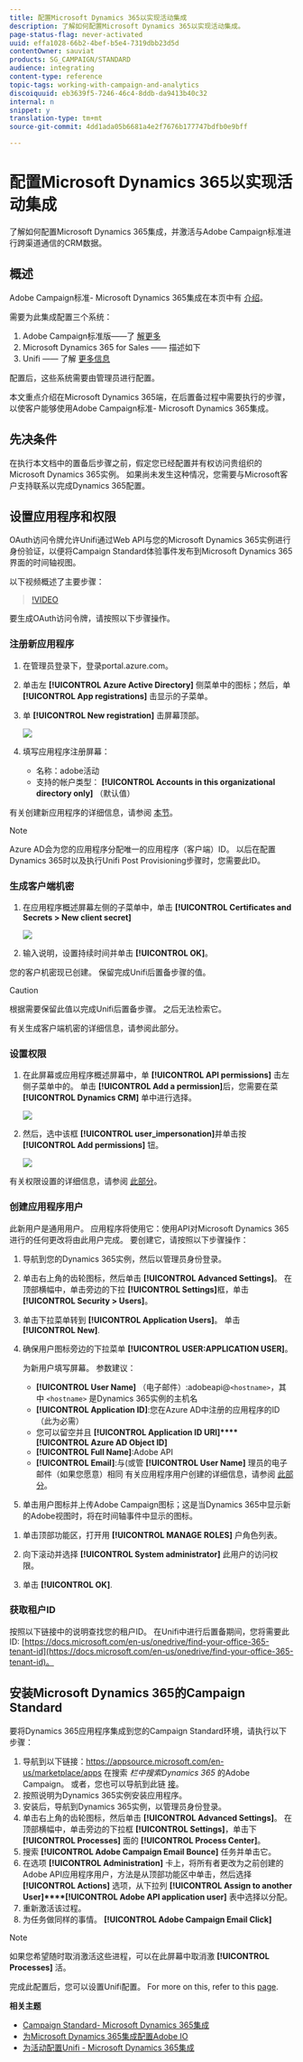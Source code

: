 ```yaml
---
title: 配置Microsoft Dynamics 365以实现活动集成
description: 了解如何配置Microsoft Dynamics 365以实现活动集成。
page-status-flag: never-activated
uuid: effa1028-66b2-4bef-b5e4-7319dbb23d5d
contentOwner: sauviat
products: SG_CAMPAIGN/STANDARD
audience: integrating
content-type: reference
topic-tags: working-with-campaign-and-analytics
discoiquuid: eb3639f5-7246-46c4-8ddb-da9413b40c32
internal: n
snippet: y
translation-type: tm+mt
source-git-commit: 4dd1ada05b6681a4e2f7676b177747bdfb0e9bff

---
```



# 配置Microsoft Dynamics 365以实现活动集成

了解如何配置Microsoft Dynamics 365集成，并激活与Adobe Campaign标准进行跨渠道通信的CRM数据。

## 概述

Adobe Campaign标准- Microsoft Dynamics 365集成在本页中有 [介绍](../../integrating/using/working-with-campaign-standard-and-microsoft-dynamics-365.md)。

需要为此集成配置三个系统：

1. Adobe Campaign标准版——了 [解更多](../../integrating/using/configure-adobe-io-for-ms-dynamic.md)
1. Microsoft Dynamics 365 for Sales —— 描述如下
1. Unifi —— 了解 [更多信息](../../integrating/using/configure-unifi-for-microsoft-dynamics-365-integration.md)

配置后，这些系统需要由管理员进行配置。

本文重点介绍在Microsoft Dynamics 365端，在后置备过程中需要执行的步骤，以使客户能够使用Adobe Campaign标准- Microsoft Dynamics 365集成。

## 先决条件

在执行本文档中的置备后步骤之前，假定您已经配置并有权访问贵组织的Microsoft Dynamics 365实例。  如果尚未发生这种情况，您需要与Microsoft客户支持联系以完成Dynamics 365配置。

## 设置应用程序和权限

OAuth访问令牌允许Unifi通过Web API与您的Microsoft Dynamics 365实例进行身份验证，以便将Campaign Standard体验事件发布到Microsoft Dynamics 365界面的时间轴视图。

以下视频概述了主要步骤：

>[!VIDEO](https://video.tv.adobe.com/v/27637)

要生成OAuth访问令牌，请按照以下步骤操作。

### 注册新应用程序

1. 在管理员登录下，登录portal.azure.com。

1. 单击左 **[!UICONTROL Azure Active Directory]** 侧菜单中的图标；然后，单 **[!UICONTROL App registrations]** 击显示的子菜单。

1. 单 **[!UICONTROL New registration]** 击屏幕顶部。

   ![](assets/MSdynACSIntegration-7.png)

1. 填写应用程序注册屏幕：

   * 名称：adobe活动
   * 支持的帐户类型： **[!UICONTROL Accounts in this organizational directory only]** （默认值）

有关创建新应用程序的详细信息，请参阅 [本节](https://docs.microsoft.com/en-us/azure/active-directory/develop/quickstart-register-app)。

>[!NOTE]
>
>Azure AD会为您的应用程序分配唯一的应用程序（客户端）ID。 以后在配置Dynamics 365时以及执行Unifi Post Provisioning步骤时，您需要此ID。

### 生成客户端机密

1. 在应用程序概述屏幕左侧的子菜单中，单击 **[!UICONTROL Certificates and Secrets > New client secret]**

   ![](assets/MSdynACSIntegration-8.png)

1. 输入说明，设置持续时间并单击 **[!UICONTROL OK]**。

您的客户机密现已创建。  保留完成Unifi后置备步骤的值。

>[!CAUTION]
>
>根据需要保留此值以完成Unifi后置备步骤。 之后无法检索它。

有关生成客户端机密的详细信息，请参阅此部分。

### 设置权限

1. 在此屏幕或应用程序概述屏幕中，单 **[!UICONTROL API permissions]** 击左侧子菜单中的。  单击 **[!UICONTROL Add a permission]**&#x200B;后，您需要在菜 **[!UICONTROL Dynamics CRM]** 单中进行选择。

   ![](assets/MSdynACSIntegration-9.png)

1. 然后，选中该框 **[!UICONTROL user_impersonation]**&#x200B;并单击按 **[!UICONTROL Add permissions]** 钮。

   ![](assets/MSdynACSIntegration-10.png)

有关权限设置的详细信息，请参阅 [此部分](https://docs.microsoft.com/en-us/azure/active-directory/develop/quickstart-configure-app-access-web-apis#add-permissions-to-access-web-apis)。

### 创建应用程序用户

此新用户是通用用户。 应用程序将使用它：使用API对Microsoft Dynamics 365进行的任何更改将由此用户完成。 要创建它，请按照以下步骤操作：

1. 导航到您的Dynamics 365实例，然后以管理员身份登录。

1. 单击右上角的齿轮图标，然后单击 **[!UICONTROL Advanced Settings]**。 在顶部横幅中，单击旁边的下拉 **[!UICONTROL Settings]**&#x200B;框，单击 **[!UICONTROL Security > Users]**。

1. 单击下拉菜单转到 **[!UICONTROL Application Users]**。 单击 **[!UICONTROL New]**.

1. 确保用户图标旁边的下拉菜单 **[!UICONTROL USER:APPLICATION USER]**。

   为新用户填写屏幕。  参数建议：

   * **[!UICONTROL User Name]** （电子邮件）:adobeapi@`<hostname>`，其中 `<hostname>` 是Dynamics 365实例的主机名
   * **[!UICONTROL Application ID]**:您在Azure AD中注册的应用程序的ID（此为必需）
   * 您可以留空并且 **[!UICONTROL Application ID URI]****[!UICONTROL Azure AD Object ID]**
   * **[!UICONTROL Full Name]**:Adobe API
   * **[!UICONTROL Email]**:与(或管 **[!UICONTROL User Name]** 理员的电子邮件（如果您愿意）相同
   有关应用程序用户创建的详细信息，请参阅 [此部分](https://docs.microsoft.com/en-gb/power-platform/admin/create-users-assign-online-security-roles#create-an-application-user)。

1. 单击用户图标并上传Adobe Campaign图标；这是当Dynamics 365中显示新的Adobe视图时，将在时间轴事件中显示的图标。

<!-- ***getfile*** adobe campaign logo-->

1. 单击顶部功能区，打开用 **[!UICONTROL MANAGE ROLES]** 户角色列表。

1. 向下滚动并选择 **[!UICONTROL System administrator]** 此用户的访问权限。

1. 单击 **[!UICONTROL OK]**.

### 获取租户ID

按照以下链接中的说明查找您的租户ID。  在Unifi中进行后置备期间，您将需要此ID: [https://docs.microsoft.com/en-us/onedrive/find-your-office-365-tenant-id](https://docs.microsoft.com/en-us/onedrive/find-your-office-365-tenant-id)。

## 安装Microsoft Dynamics 365的Campaign Standard

要将Dynamics 365应用程序集成到您的Campaign Standard环境，请执行以下步骤：

1. 导航到以下链接：https://appsource.microsoft.com/en-us/marketplace/apps [](https://appsource.microsoft.com/en-us/marketplace/apps) 在搜索 _栏中搜索Dynamics 365_ 的Adobe Campaign。
或者，您也可以导航到此链 [接](https://appsource.microsoft.com/en-us/product/dynamics-365/adobecampaign.re4snj-a4n7-5t6y-a14br-d5d1b?flightCodes=adobesignhide&tab=Overview)。
1. 按照说明为Dynamics 365实例安装应用程序。
1. 安装后，导航到Dynamics 365实例，以管理员身份登录。
1. 单击右上角的齿轮图标，然后单击 **[!UICONTROL Advanced Settings]**。 在顶部横幅中，单击旁边的下拉框 **[!UICONTROL Settings]**，单击下 **[!UICONTROL Processes]** 面的 **[!UICONTROL Process Center]**。
1. 搜索 **[!UICONTROL Adobe Campaign Email Bounce]** 任务并单击它。
1. 在选项 **[!UICONTROL Administration]** 卡上，将所有者更改为之前创建的Adobe API应用程序用户，方法是从顶部功能区中单击，然后选择 **[!UICONTROL Actions]** 选项，从下拉列 **[!UICONTROL Assign to another User]****[!UICONTROL Adobe API application user]** 表中选择以分配。
1. 重新激活该过程。
1. 为任务做同样的事情。 **[!UICONTROL Adobe Campaign Email Click]**

>[!NOTE]
>
>如果您希望随时取消激活这些进程，可以在此屏幕中取消激 **[!UICONTROL Processes]** 活。

完成此配置后，您可以设置Unifi配置。 For more on this, refer to this [page](../../integrating/using/working-with-campaign-standard-and-microsoft-dynamics-365.md).

**相关主题**

* [Campaign Standard- Microsoft Dynamics 365集成](../../integrating/using/working-with-campaign-standard-and-microsoft-dynamics-365.md)
* [为Microsoft Dynamics 365集成配置Adobe IO](../../integrating/using/configure-adobe-io-for-ms-dynamic.md)
* [为活动配置Unifi - Microsoft Dynamics 365集成](../../integrating/using/configure-unifi-for-microsoft-dynamics-365-integration.md)
